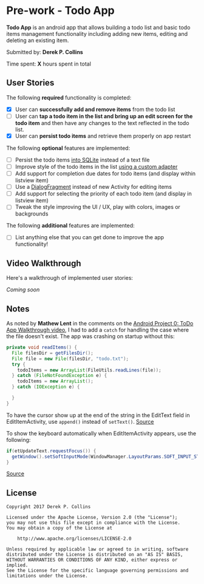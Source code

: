# Pre-work - Todo App

**Todo App** is an android app that allows building a todo list and basic todo items management functionality including adding new items, editing and deleting an existing item.

Submitted by: **Derek P. Collins**

Time spent: **X** hours spent in total

## User Stories

The following **required** functionality is completed:

* [x] User can **successfully add and remove items** from the todo list
* [ ] User can **tap a todo item in the list and bring up an edit screen for the todo item** and then have any changes to the text reflected in the todo list.
* [x] User can **persist todo items** and retrieve them properly on app restart

The following **optional** features are implemented:

* [ ] Persist the todo items [into SQLite](http://guides.codepath.com/android/Persisting-Data-to-the-Device#sqlite) instead of a text file
* [ ] Improve style of the todo items in the list [using a custom adapter](http://guides.codepath.com/android/Using-an-ArrayAdapter-with-ListView)
* [ ] Add support for completion due dates for todo items (and display within listview item)
* [ ] Use a [DialogFragment](http://guides.codepath.com/android/Using-DialogFragment) instead of new Activity for editing items
* [ ] Add support for selecting the priority of each todo item (and display in listview item)
* [ ] Tweak the style improving the UI / UX, play with colors, images or backgrounds

The following **additional** features are implemented:

* [ ] List anything else that you can get done to improve the app functionality!

## Video Walkthrough

Here's a walkthrough of implemented user stories:

*Coming soon*

## Notes

As noted by **Mathew Lent** in the comments on the [Android Project 0: ToDo App Walkthrough video](https://vimeo.com/72475810), I had to add a `catch` for handling the case where the file doesn't exist. The app was crashing on startup without this:

```java
private void readItems() {
  File filesDir = getFilesDir();
  File file = new File(filesDir, "todo.txt");
  try {
    todoItems = new ArrayList(FileUtils.readLines(file));
  } catch (FileNotFoundException e) {
    todoItems = new ArrayList();
  } catch (IOException e) {

  }
}
```

To have the cursor show up at the end of the string in the EditText field in EditItemActivity, use `append()` instead of `setText()`. [Source](http://stackoverflow.com/questions/14673716/android-how-to-set-the-edittext-cursor-to-the-end-of-its-text)

To show the keyboard automatically when EditItemActivity appears, use the following:

```java
if(etUpdateText.requestFocus()) {
  getWindow().setSoftInputMode(WindowManager.LayoutParams.SOFT_INPUT_STATE_ALWAYS_VISIBLE);
}
```

[Source](http://stackoverflow.com/questions/14327412/set-focus-on-edittext)

## License

    Copyright 2017 Derek P. Collins

    Licensed under the Apache License, Version 2.0 (the "License");
    you may not use this file except in compliance with the License.
    You may obtain a copy of the License at

        http://www.apache.org/licenses/LICENSE-2.0

    Unless required by applicable law or agreed to in writing, software
    distributed under the License is distributed on an "AS IS" BASIS,
    WITHOUT WARRANTIES OR CONDITIONS OF ANY KIND, either express or implied.
    See the License for the specific language governing permissions and
    limitations under the License.
